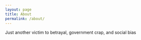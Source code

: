 ```yaml
---
layout: page
title: About
permalink: /about/
---
```


Just another victim to betrayal, government crap, and social bias
